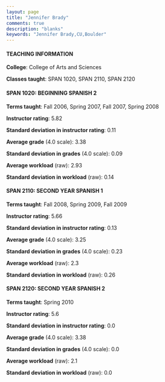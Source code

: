 ```yaml
---
layout: page
title: "Jennifer Brady" 
comments: true
description: "blanks"
keywords: "Jennifer Brady,CU,Boulder"
---
```

<head>
<script src="https://ajax.googleapis.com/ajax/libs/jquery/2.1.3/jquery.min.js"></script>
<script src="https://dl.dropboxusercontent.com/s/pc42nxpaw1ea4o9/highcharts.js?dl=0"></script>
<!-- <script src="../assets/js/highcharts.js"></script> -->
<style type="text/css">@font-face {
	font-family: "Bebas Neue";
	src: url(https://www.filehosting.org/file/details/544349/BebasNeue Regular.otf) format("opentype");
	}
	h1.Bebas { 
		font-family: "Bebas Neue", Verdana, Tahoma;
	}
</style>
</head>
	   
#### TEACHING INFORMATION

**College**: College of Arts and Sciences

**Classes taught**: SPAN 1020, SPAN 2110, SPAN 2120

#### SPAN 1020: BEGINNING SPANISH 2

**Terms taught**: Fall 2006, Spring 2007, Fall 2007, Spring 2008

**Instructor rating**: 5.82

**Standard deviation in instructor rating**: 0.11

**Average grade** (4.0 scale): 3.38

**Standard deviation in grades** (4.0 scale): 0.09

**Average workload** (raw): 2.93

**Standard deviation in workload** (raw): 0.14

#### SPAN 2110: SECOND YEAR SPANISH 1

**Terms taught**: Fall 2008, Spring 2009, Fall 2009

**Instructor rating**: 5.66

**Standard deviation in instructor rating**: 0.13

**Average grade** (4.0 scale): 3.25

**Standard deviation in grades** (4.0 scale): 0.23

**Average workload** (raw): 2.3

**Standard deviation in workload** (raw): 0.26

#### SPAN 2120: SECOND YEAR SPANISH 2

**Terms taught**: Spring 2010

**Instructor rating**: 5.6

**Standard deviation in instructor rating**: 0.0

**Average grade** (4.0 scale): 3.38

**Standard deviation in grades** (4.0 scale): 0.0

**Average workload** (raw): 2.1

**Standard deviation in workload** (raw): 0.0

